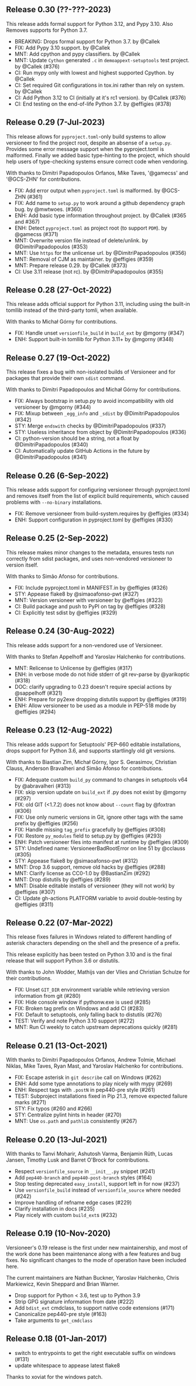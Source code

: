 ## Release 0.30 (??-???-2023)

This release adds formal support for Python 3.12, and Pypy 3.10.
Also Removes supports for Python 3.7.

* BREAKING: Drops formal support for Python 3.7. by @Callek
* FIX: Add Pypy 3.10 support. by @Callek
* MNT: Add cpython and pypy classifiers. by @Callek
* MNT: Update `Cython` generated `.c` in `demoappext-setuptools` test project. by @Callek (#376)
* CI: Run mypy only with lowest and highest supported Cpython. by @Callek
* CI: Set required Git configurations in tox.ini rather than rely on system. by @Callek
* CI: Add Python 3.12 to CI (initially at it's rc1 version). by @Callek (#376)
* CI: End testing on the end-of-life Python 3.7. by @effigies (#378)

## Release 0.29 (7-Jul-2023)

This release allows for `pyproject.toml`-only build systems to allow versioneer to find
the project root, despite an absense of a `setup.py`. Provides some error message support
when the pyproject.toml is malformed. Finally we added basic type-hinting to the project,
which should help users of type-checking systems ensure correct code when vendoring.

With thanks to Dimitri Papadopoulos Orfanos, Mike Taves, '@gamecss' and '@GCS-ZHN' for contributions.

* FIX: Add error output when `pyproject.toml` is malformed. by @GCS-ZHN (#361)
* FIX: Add name to `setup.py` to work around a github dependency graph bug. by @mwtwoes. (#360)
* ENH: Add basic type information throughout project. by @Callek (#365 and #367)
* ENH: Detect `pyproject.toml` as project root (to support `PDM`). by @gamecss (#371)
* MNT: Overwrite version file instead of delete/unlink. by @DimitriPapadopoulos (#353)
* MNT: Use `https` for the unlicense url. by @DimitriPapadopoulos (#356)
* MNT: Removal of CJM as maintainer. by @effigies (#359)
* MNT: Prepare release 0.29. by @Callek (#373)
* CI: Use 3.11 release (not rc). by @DimitriPapadopoulos (#355)

## Release 0.28 (27-Oct-2022)

This release adds official support for Python 3.11, including using the built-in tomllib
instead of the third-party tomli, when available.

With thanks to Michał Górny for contributions.

* FIX: Handle unset `versionfile_build` in `build_ext` by @mgorny (#347)
* ENH: Support built-in tomllib for Python 3.11+ by @mgorny (#348)

## Release 0.27 (19-Oct-2022)

This release fixes a bug with non-isolated builds of Versioneer and for packages that
provide their own `sdist` command.

With thanks to Dimitri Papadopoulos and Michał Górny for contributions.

* FIX: Always bootstrap in setup.py to avoid incompatibility with old versioneer by @mgorny (#344)
* FIX: Mixup between `_egg_info` and `_sdist` by @DimitriPapadopoulos (#342)
* STY: Merge `endswith` checks by @DimitriPapadopoulos (#337)
* STY: Useless inheritance from object by @DimitriPapadopoulos (#336)
* CI: python-version should be a string, not a float by @DimitriPapadopoulos (#340)
* CI: Automatically update GitHub Actions in the future by @DimitriPapadopoulos (#341)

## Release 0.26 (6-Sep-2022)

This release adds support for configuring versioneer through pyproject.toml and
removes itself from the list of explicit build requirements, which caused problems
with `--no-binary` installations.

* FIX: Remove versioneer from build-system.requires by @effigies (#334)
* ENH: Support configuration in pyproject.toml by @effigies (#330)

## Release 0.25 (2-Sep-2022)

This release makes minor changes to the metadata, ensures tests run correctly from sdist
packages, and uses non-vendored versioneer to version itself.

With thanks to Simão Afonso for contributions.

* FIX: Include pyproject.toml in MANIFEST.in by @effigies (#326)
* STY: Appease flake8 by @simaoafonso-pwt (#327)
* MNT: Version versioneer with versioneer by @effigies (#323)
* CI: Build package and push to PyPI on tag by @effigies (#328)
* CI: Explicitly test sdist by @effigies (#329)

## Release 0.24 (30-Aug-2022)

This release adds support for a non-vendored use of Versioneer.

With thanks to Stefan Appelhoff and Yaroslav Halchenko for contributions.

* MNT: Relicense to Unlicense by @effigies (#317)
* ENH: in verbose mode do not hide stderr of git rev-parse by @yarikoptic (#318)
* DOC: clarify upgrading to 0.23 doesn't require special actions by @sappelhoff (#321)
* ENH: Prepare for py2exe dropping distutils support by @effigies (#319)
* ENH: Allow versioneer to be used as a module in PEP-518 mode by @effigies (#294)

## Release 0.23 (12-Aug-2022)

This release adds support for Setuptools' PEP-660 editable installations,
drops support for Python 3.6, and supports startlingly old git versions.

With thanks to Biastian Zim, Michał Górny, Igor S. Gerasimov, Christian Clauss,
Anderson Bravalheri and Simão Afonso for contributions.

* FIX: Adequate custom `build_py` command to changes in setuptools v64 by @abravalheri (#313)
* FIX: skip version update on `build_ext` if .py does not exist by @mgorny (#297)
* FIX: old GIT (<1.7.2) does not know about `--count` flag by @foxtran (#306)
* FIX: Use only numeric versions in Git, ignore other tags with the same prefix by @effigies (#256)
* FIX: Handle missing `tag_prefix` gracefully by @effigies (#308)
* FIX: Restore `py_modules` field to setup.py by @effigies (#293)
* ENH: Patch versioneer files into manifest at runtime by @effigies (#309)
* STY: Undefined name: VersioneerBadRootError on line 51 by @cclauss (#305)
* STY: Appease flake8 by @simaoafonso-pwt (#312)
* MNT: Drop 3.6 support, remove old hacks by @effigies (#288)
* MNT: Clarify license as CC0-1.0 by @BastianZim (#292)
* MNT: Drop distutils by @effigies (#289)
* MNT: Disable editable installs of versioneer (they will not work) by @effigies (#307)
* CI: Update gh-actions PLATFORM variable to avoid double-testing by @effigies (#311)

## Release 0.22 (07-Mar-2022)

This release fixes failures in Windows related to different handling of
asterisk characters depending on the shell and the presence of a prefix.

This release explicitly has been tested on Python 3.10 and is the final
release that will support Python 3.6 or distutils.

With thanks to John Wodder, Mathijs van der Vlies and Christian Schulze for
their contributions.

* FIX: Unset `GIT_DIR` environment variable while retrieving version information from git (#280)
* FIX: Hide console window if pythonw.exe is used (#285)
* FIX: Broken tag prefix on Windows and add CI (#283)
* FIX: Default to setuptools, only falling back to distutils (#276)
* TEST: Verify and note Python 3.10 support (#272)
* MNT: Run CI weekly to catch upstream deprecations quickly (#281)

## Release 0.21 (13-Oct-2021)

With thanks to Dimitri Papadopoulos Orfanos, Andrew Tolmie, Michael Niklas,
Mike Taves, Ryan Mast, and Yaroslav Halchenko for contributions.

* FIX: Escape asterisk in `git describe` call on Windows (#262)
* ENH: Add some type annotations to play nicely with mypy (#269)
* ENH: Respect tags with `.postN` in pep440-pre style (#261)
* TEST: Subproject installations fixed in Pip 21.3, remove expected failure marks (#271)
* STY: Fix typos (#260 and #266)
* STY: Centralize pylint hints in header (#270)
* MNT: Use `os.path` and `pathlib` consistently (#267)

## Release 0.20 (13-Jul-2021)

With thanks to Tanvi Moharir, Ashutosh Varma, Benjamin Rüth, Lucas Jansen,
Timothy Lusk and Barret O'Brock for contributions.

* Respect `versionfile_source` in `__init__.py` snippet (#241)
* Add `pep440-branch` and `pep440-post-branch` styles (#164)
* Stop testing deprecated `easy_install`, support left in for now (#237)
* Use `versionfile_build` instead of `versionfile_source` where needed (#242)
* Improve handling of refname edge cases (#229)
* Clarify installation in docs (#235)
* Play nicely with custom `build_ext`s (#232)

## Release 0.19 (10-Nov-2020)

Versioneer's 0.19 release is the first under new maintainership, and most of the work
done has been maintenance along with a few features and bug fixes. No significant
changes to the mode of operation have been included here.

The current maintainers are Nathan Buckner, Yaroslav Halchenko, Chris Markiewicz,
Kevin Sheppard and Brian Warner.

* Drop support for Python < 3.6, test up to Python 3.9
* Strip GPG signature information from date (#222)
* Add `bdist_ext` cmdclass, to support native code extensions (#171)
* Canonicalize pep440-pre style (#163)
* Take arguments to `get_cmdclass`

## Release 0.18 (01-Jan-2017)

* switch to entrypoints to get the right executable suffix on windows (#131)
* update whitespace to appease latest flake8

Thanks to xoviat for the windows patch.

